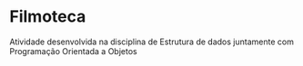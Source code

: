 # Filmoteca
Atividade desenvolvida na disciplina de Estrutura de dados juntamente com Programação Orientada a Objetos
